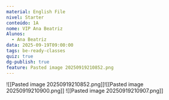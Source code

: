 ```yaml
---
material: English File
nivel: Starter
conteúdo: 1A
nome: VIP Ana Beatriz
Alunos:
  - Ana Beatriz
data: 2025-09-19T09:00:00
tags: be-ready-classes
quiz: true
dg-publish: true
feature: Pasted image 20250919210852.png
---
```

![[Pasted image 20250919210852.png]]![[Pasted image 20250919210900.png]]
![[Pasted image 20250919210907.png]]